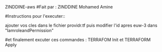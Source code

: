 ZINDDINE-aws
#Fait par : ZINDDINE Mohamed Amine

#Instructions pour l'executer::

ajouter vos cles dans le fichier providr.tf puis modifier l'id apres euw-3 dans "IamroleandPermission"

#et finalement excuter ces commandes : TERRAFOM Init et TERRAFORM Apply
